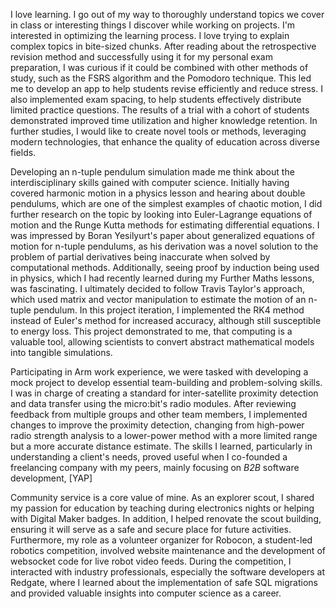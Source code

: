 
I love learning. I go out of my way to thoroughly understand topics we cover in class or interesting things I discover while working on projects. I'm interested in optimizing the learning process. I love trying to explain complex topics in bite-sized chunks. After reading about the retrospective revision method and successfully using it for my personal exam preparation, I was curious if it could be combined with other methods of study, such as the FSRS algorithm and the Pomodoro technique. This led me to develop an app to help students revise efficiently and reduce stress. I also implemented exam spacing, to help students effectively distribute limited practice questions. The results of a trial with a cohort of students demonstrated improved time utilization and higher knowledge retention. In further studies, I would like to create novel tools or methods, leveraging modern technologies, that enhance the quality of education across diverse fields. 

Developing an n-tuple pendulum simulation made me think about the interdisciplinary skills gained with computer science. Initially having covered harmonic motion in a physics lesson and hearing about double pendulums, which are one of the simplest examples of chaotic motion, I did further research on the topic by looking into Euler-Lagrange equations of motion and the Runge Kutta methods for estimating differential equations. I was impressed by Boran Yesilyurt's paper about generalized equations of motion for n-tuple pendulums, as his derivation was a novel solution to the problem of partial derivatives being inaccurate when solved by computational methods. Additionally, seeing proof by induction being used in physics, which I had recently learned during my Further Maths lessons, was fascinating. I ultimately decided to follow Travis Taylor's approach, which used matrix and vector manipulation to estimate the motion of an n-tuple pendulum. In this project iteration, I implemented the RK4 method instead of Euler's method for increased accuracy, although still susceptible to energy loss. This project demonstrated to me, that computing is a valuable tool, allowing scientists to convert abstract mathematical models into tangible simulations.

Participating in Arm work experience, we were tasked with developing a mock project to develop essential team-building and problem-solving skills. I was in charge of creating a standard for inter-satellite proximity detection and data transfer using the micro:bit's radio modules. After reviewing feedback from multiple groups and other team members, I implemented changes to improve the proximity detection, changing from high-power radio strength analysis to a lower-power method with a more limited range but a more accurate distance estimate. The skills I learned, particularly in understanding a client's needs, proved useful when I co-founded a freelancing company with my peers, mainly focusing on *B2B* software development, [YAP]

Community service is a core value of mine. As an explorer scout, I shared my passion for education by teaching during electronics nights or helping with Digital Maker badges. In addition, I helped renovate the scout building, ensuring it will serve as a safe and secure place for future  activities. Furthermore, my role as a volunteer organizer for Robocon, a student-led robotics competition, involved website maintenance and the development of websocket code for live robot video feeds. During the competition, I interacted with industry professionals, especially the software developers at Redgate, where I learned about the implementation of safe SQL migrations and provided valuable insights into computer science as a career.


